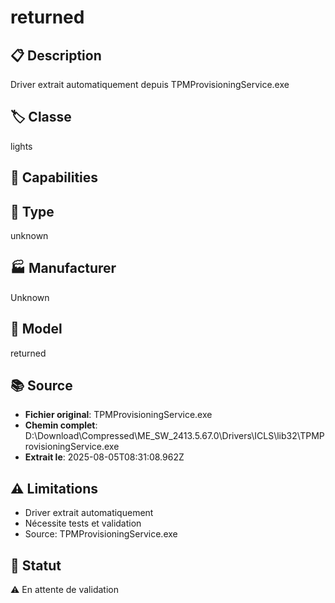 # returned

## 📋 Description
Driver extrait automatiquement depuis TPMProvisioningService.exe

## 🏷️ Classe
lights

## 🔧 Capabilities


## 📡 Type
unknown

## 🏭 Manufacturer
Unknown

## 📱 Model
returned

## 📚 Source
- **Fichier original**: TPMProvisioningService.exe
- **Chemin complet**: D:\Download\Compressed\ME_SW_2413.5.67.0\Drivers\ICLS\lib32\TPMProvisioningService.exe
- **Extrait le**: 2025-08-05T08:31:08.962Z

## ⚠️ Limitations
- Driver extrait automatiquement
- Nécessite tests et validation
- Source: TPMProvisioningService.exe

## 🚀 Statut
⚠️ En attente de validation
